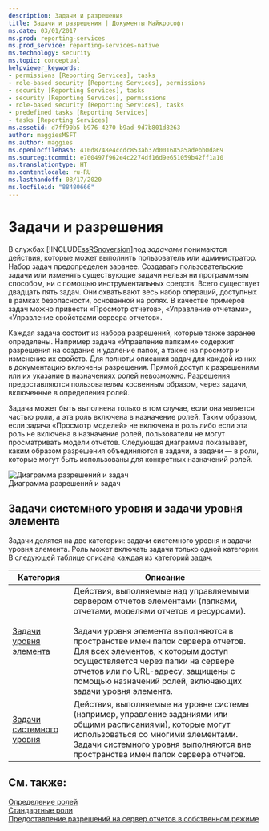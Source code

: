 ```yaml
---
description: Задачи и разрешения
title: Задачи и разрешения | Документы Майкрософт
ms.date: 03/01/2017
ms.prod: reporting-services
ms.prod_service: reporting-services-native
ms.technology: security
ms.topic: conceptual
helpviewer_keywords:
- permissions [Reporting Services], tasks
- role-based security [Reporting Services], permissions
- security [Reporting Services], tasks
- security [Reporting Services], permissions
- role-based security [Reporting Services], tasks
- predefined tasks [Reporting Services]
- tasks [Reporting Services]
ms.assetid: d7ff90b5-b976-4270-b9ad-9d7b801d8263
author: maggiesMSFT
ms.author: maggies
ms.openlocfilehash: 410d8748e4ccdc853ab37d001685a5adebb0da69
ms.sourcegitcommit: e700497f962e4c2274df16d9e651059b42ff1a10
ms.translationtype: HT
ms.contentlocale: ru-RU
ms.lasthandoff: 08/17/2020
ms.locfileid: "88480666"
---
```

# <a name="tasks-and-permissions"></a>Задачи и разрешения
  В службах [!INCLUDE[ssRSnoversion](../../includes/ssrsnoversion-md.md)]под *задачами* понимаются действия, которые может выполнить пользователь или администратор. Набор задач предопределен заранее. Создавать пользовательские задачи или изменять существующие задачи нельзя ни программным способом, ни с помощью инструментальных средств. Всего существует двадцать пять задач. Они охватывают весь набор операций, доступных в рамках безопасности, основанной на ролях. В качестве примеров задач можно привести «Просмотр отчетов», «Управление отчетами», «Управление свойствами сервера отчетов».  
  
 Каждая задача состоит из набора разрешений, которые также заранее определены. Например задача «Управление папками» содержит разрешения на создание и удаление папок, а также на просмотр и изменение их свойств. Для полноты описания задач для каждой из них в документацию включены разрешения. Прямой доступ к разрешениям или их указание в назначениях ролей невозможно. Разрешения предоставляются пользователям косвенным образом, через задачи, включенные в определения ролей.  
  
 Задача может быть выполнена только в том случае, если она является частью роли, а эта роль включена в назначение ролей. Таким образом, если задача «Просмотр моделей» не включена в роль либо если эта роль не включена в назначение ролей, пользователи не могут просматривать модели отчетов. Следующая диаграмма показывает, каким образом разрешения объединяются в задачи, а задачи — в роли, которые могут быть использованы для конкретных назначений ролей.  
  
 ![Диаграмма разрешений и задач](../../reporting-services/security/media/report-securityobjects.gif "Диаграмма разрешений и задач")  
Диаграмма разрешений и задач  
  
## <a name="system-and-item-level-tasks"></a>Задачи системного уровня и задачи уровня элемента  
 Задачи делятся на две категории: задачи системного уровня и задачи уровня элемента. Роль может включать задачи только одной категории. В следующей таблице описана каждая из категорий задач.  
  
|Категория|Описание|  
|--------------|-----------------|  
|[Задачи уровня элемента](../../reporting-services/security/tasks-and-permissions-item-level-tasks.md)|Действия, выполняемые над управляемыми сервером отчетов элементами (папками, отчетами, моделями отчетов и ресурсами).<br /><br /> Задачи уровня элемента выполняются в пространстве имен папок сервера отчетов. Для всех элементов, к которым доступ осуществляется через папки на сервере отчетов или по URL-адресу, защищены с помощью назначений ролей, включающих задачи уровня элемента.|  
|[Задачи системного уровня](../../reporting-services/security/tasks-and-permissions-system-level-tasks.md)|Действия, выполняемые на уровне системы (например, управление заданиями или общими расписаниями), которые могут использоваться со многими элементами. Задачи системного уровня выполняются вне пространства имен папок сервера отчетов.|  
  
## <a name="see-also"></a>См. также:  
 [Определение ролей](../../reporting-services/security/role-definitions.md)   
 [Стандартные роли](../../reporting-services/security/role-definitions-predefined-roles.md)   
 [Предоставление разрешений на сервер отчетов в собственном режиме](../../reporting-services/security/granting-permissions-on-a-native-mode-report-server.md)  
  
  
